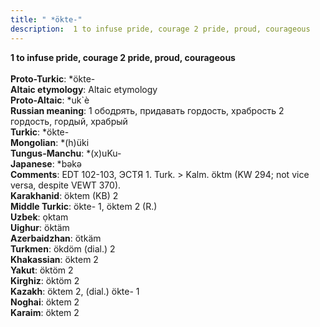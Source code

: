 ```yaml
---
title: " *ökte-"
description:  1 to infuse pride, courage 2 pride, proud, courageous
---
```

<strong> 1 to infuse pride, courage 2 pride, proud, courageous</strong><br><br>
<strong>Proto-Turkic</strong>:  *ökte-<br>
<strong>Altaic etymology</strong>:  Altaic etymology<br>
<strong> Proto-Altaic</strong>:  *uk`è<br>
<strong>Russian meaning</strong>:  1 ободрять, придавать гордость, храбрость 2 гордость, гордый, храбрый<br>
<strong>Turkic</strong>:  *ökte-<br>
<strong>Mongolian</strong>:  *(h)üki<br>
<strong>Tungus-Manchu</strong>:  *(x)uKu-<br>
<strong>Japanese</strong>:  *bǝkǝ<br>
<strong>Comments</strong>:  EDT 102-103, ЭСТЯ 1. Turk. > Kalm. öktm (KW 294; not vice versa, despite VEWT 370).<br>
<strong>Karakhanid</strong>:  öktem (KB) 2<br>
<strong>Middle Turkic</strong>:  ökte- 1, öktem 2 (R.)<br>
<strong>Uzbek</strong>:  ọktam<br>
<strong>Uighur</strong>:  öktäm<br>
<strong>Azerbaidzhan</strong>:  ötkäm<br>
<strong>Turkmen</strong>:  ökdöm (dial.) 2<br>
<strong>Khakassian</strong>:  öktem 2<br>
<strong>Yakut</strong>:  öktöm 2<br>
<strong>Kirghiz</strong>:  öktöm 2<br>
<strong>Kazakh</strong>:  öktem 2, (dial.) ökte- 1<br>
<strong>Noghai</strong>:  öktem 2<br>
<strong>Karaim</strong>:  öktem 2<br>


